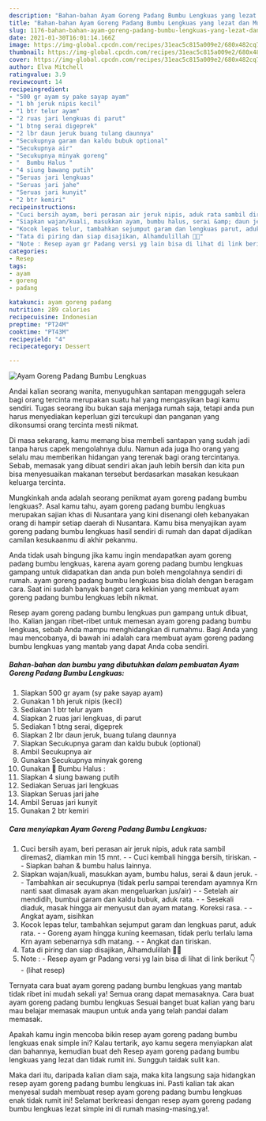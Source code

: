 ```yaml
---
description: "Bahan-bahan Ayam Goreng Padang Bumbu Lengkuas yang lezat dan Mudah Dibuat"
title: "Bahan-bahan Ayam Goreng Padang Bumbu Lengkuas yang lezat dan Mudah Dibuat"
slug: 1176-bahan-bahan-ayam-goreng-padang-bumbu-lengkuas-yang-lezat-dan-mudah-dibuat
date: 2021-01-30T16:01:14.166Z
image: https://img-global.cpcdn.com/recipes/31eac5c815a009e2/680x482cq70/ayam-goreng-padang-bumbu-lengkuas-foto-resep-utama.jpg
thumbnail: https://img-global.cpcdn.com/recipes/31eac5c815a009e2/680x482cq70/ayam-goreng-padang-bumbu-lengkuas-foto-resep-utama.jpg
cover: https://img-global.cpcdn.com/recipes/31eac5c815a009e2/680x482cq70/ayam-goreng-padang-bumbu-lengkuas-foto-resep-utama.jpg
author: Elva Mitchell
ratingvalue: 3.9
reviewcount: 14
recipeingredient:
- "500 gr ayam sy pake sayap ayam"
- "1 bh jeruk nipis kecil"
- "1 btr telur ayam"
- "2 ruas jari lengkuas di parut"
- "1 btng serai digeprek"
- "2 lbr daun jeruk buang tulang daunnya"
- "Secukupnya garam dan kaldu bubuk optional"
- "Secukupnya air"
- "Secukupnya minyak goreng"
- "  Bumbu Halus "
- "4 siung bawang putih"
- "Seruas jari lengkuas"
- "Seruas jari jahe"
- "Seruas jari kunyit"
- "2 btr kemiri"
recipeinstructions:
- "Cuci bersih ayam, beri perasan air jeruk nipis, aduk rata sambil diremas2, diamkan min 15 mnt. - Cuci kembali hingga bersih, tiriskan. - Siapkan bahan &amp; bumbu halus lainnya."
- "Siapkan wajan/kuali, masukkan ayam, bumbu halus, serai &amp; daun jeruk. - Tambahkan air secukupnya (tidak perlu sampai terendam ayamnya Krn nanti saat dimasak ayam akan mengeluarkan jus/air) - Setelah air mendidih, bumbui garam dan kaldu bubuk, aduk rata. - Sesekali diaduk, masak hingga air menyusut dan ayam matang. Koreksi rasa. - Angkat ayam, sisihkan"
- "Kocok lepas telur, tambahkan sejumput garam dan lengkuas parut, aduk rata. - Goreng ayam hingga kuning keemasan, tidak perlu terlalu lama Krn ayam sebenarnya sdh matang.  - Angkat dan tiriskan."
- "Tata di piring dan siap disajikan, Alhamdulillah 🙏😉"
- "Note : Resep ayam gr Padang versi yg lain bisa di lihat di link berikut 👇           (lihat resep)"
categories:
- Resep
tags:
- ayam
- goreng
- padang

katakunci: ayam goreng padang 
nutrition: 289 calories
recipecuisine: Indonesian
preptime: "PT24M"
cooktime: "PT43M"
recipeyield: "4"
recipecategory: Dessert

---
```



![Ayam Goreng Padang Bumbu Lengkuas](https://img-global.cpcdn.com/recipes/31eac5c815a009e2/680x482cq70/ayam-goreng-padang-bumbu-lengkuas-foto-resep-utama.jpg)

Andai kalian seorang wanita, menyuguhkan santapan menggugah selera bagi orang tercinta merupakan suatu hal yang mengasyikan bagi kamu sendiri. Tugas seorang ibu bukan saja menjaga rumah saja, tetapi anda pun harus menyediakan keperluan gizi tercukupi dan panganan yang dikonsumsi orang tercinta mesti nikmat.

Di masa  sekarang, kamu memang bisa membeli santapan yang sudah jadi tanpa harus capek mengolahnya dulu. Namun ada juga lho orang yang selalu mau memberikan hidangan yang terenak bagi orang tercintanya. Sebab, memasak yang dibuat sendiri akan jauh lebih bersih dan kita pun bisa menyesuaikan makanan tersebut berdasarkan masakan kesukaan keluarga tercinta. 



Mungkinkah anda adalah seorang penikmat ayam goreng padang bumbu lengkuas?. Asal kamu tahu, ayam goreng padang bumbu lengkuas merupakan sajian khas di Nusantara yang kini disenangi oleh kebanyakan orang di hampir setiap daerah di Nusantara. Kamu bisa menyajikan ayam goreng padang bumbu lengkuas hasil sendiri di rumah dan dapat dijadikan camilan kesukaanmu di akhir pekanmu.

Anda tidak usah bingung jika kamu ingin mendapatkan ayam goreng padang bumbu lengkuas, karena ayam goreng padang bumbu lengkuas gampang untuk didapatkan dan anda pun boleh mengolahnya sendiri di rumah. ayam goreng padang bumbu lengkuas bisa diolah dengan beragam cara. Saat ini sudah banyak banget cara kekinian yang membuat ayam goreng padang bumbu lengkuas lebih nikmat.

Resep ayam goreng padang bumbu lengkuas pun gampang untuk dibuat, lho. Kalian jangan ribet-ribet untuk memesan ayam goreng padang bumbu lengkuas, sebab Anda mampu menghidangkan di rumahmu. Bagi Anda yang mau mencobanya, di bawah ini adalah cara membuat ayam goreng padang bumbu lengkuas yang mantab yang dapat Anda coba sendiri.

<!--inarticleads1-->

##### Bahan-bahan dan bumbu yang dibutuhkan dalam pembuatan Ayam Goreng Padang Bumbu Lengkuas:

1. Siapkan 500 gr ayam (sy pake sayap ayam)
1. Gunakan 1 bh jeruk nipis (kecil)
1. Sediakan 1 btr telur ayam
1. Siapkan 2 ruas jari lengkuas, di parut
1. Sediakan 1 btng serai, digeprek
1. Siapkan 2 lbr daun jeruk, buang tulang daunnya
1. Siapkan Secukupnya garam dan kaldu bubuk (optional)
1. Ambil Secukupnya air
1. Gunakan Secukupnya minyak goreng
1. Gunakan  🌠 Bumbu Halus :
1. Siapkan 4 siung bawang putih
1. Sediakan Seruas jari lengkuas
1. Siapkan Seruas jari jahe
1. Ambil Seruas jari kunyit
1. Gunakan 2 btr kemiri




<!--inarticleads2-->

##### Cara menyiapkan Ayam Goreng Padang Bumbu Lengkuas:

1. Cuci bersih ayam, beri perasan air jeruk nipis, aduk rata sambil diremas2, diamkan min 15 mnt. - - Cuci kembali hingga bersih, tiriskan. - - Siapkan bahan &amp; bumbu halus lainnya.
1. Siapkan wajan/kuali, masukkan ayam, bumbu halus, serai &amp; daun jeruk. - - Tambahkan air secukupnya (tidak perlu sampai terendam ayamnya Krn nanti saat dimasak ayam akan mengeluarkan jus/air) - - Setelah air mendidih, bumbui garam dan kaldu bubuk, aduk rata. - - Sesekali diaduk, masak hingga air menyusut dan ayam matang. Koreksi rasa. - - Angkat ayam, sisihkan
1. Kocok lepas telur, tambahkan sejumput garam dan lengkuas parut, aduk rata. - - Goreng ayam hingga kuning keemasan, tidak perlu terlalu lama Krn ayam sebenarnya sdh matang.  - - Angkat dan tiriskan.
1. Tata di piring dan siap disajikan, Alhamdulillah 🙏😉
1. Note : - Resep ayam gr Padang versi yg lain bisa di lihat di link berikut 👇 -           (lihat resep)




Ternyata cara buat ayam goreng padang bumbu lengkuas yang mantab tidak ribet ini mudah sekali ya! Semua orang dapat memasaknya. Cara buat ayam goreng padang bumbu lengkuas Sesuai banget buat kalian yang baru mau belajar memasak maupun untuk anda yang telah pandai dalam memasak.

Apakah kamu ingin mencoba bikin resep ayam goreng padang bumbu lengkuas enak simple ini? Kalau tertarik, ayo kamu segera menyiapkan alat dan bahannya, kemudian buat deh Resep ayam goreng padang bumbu lengkuas yang lezat dan tidak rumit ini. Sungguh taidak sulit kan. 

Maka dari itu, daripada kalian diam saja, maka kita langsung saja hidangkan resep ayam goreng padang bumbu lengkuas ini. Pasti kalian tak akan menyesal sudah membuat resep ayam goreng padang bumbu lengkuas enak tidak rumit ini! Selamat berkreasi dengan resep ayam goreng padang bumbu lengkuas lezat simple ini di rumah masing-masing,ya!.

